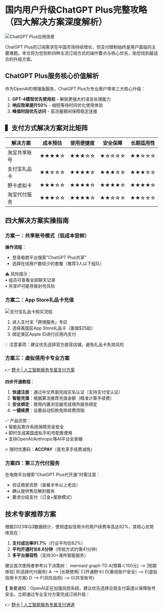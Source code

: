 # 国内用户升级ChatGPT Plus完整攻略（四大解决方案深度解析）

![ChatGPT Plus应用场景](https://via.placeholder.com/800x400)

ChatGPT Plus的订阅需求在中国市场持续增长，但支付限制始终是用户面临的主要难题。本文将为您剖析四种主流订阅方式的操作要点与核心优劣，助您找到最适合的升级方案。

## ChatGPT Plus服务核心价值解析
作为OpenAI的增强版服务，ChatGPT Plus为专业用户带来三大核心升级：
1. **GPT-4模型优先使用权** - 解锁更强大的语言处理能力
2. **响应效率提升50%** - 缩短等待时间优化使用体验
3. **峰值时段优先访问** - 高流量期间保障稳定连接

## ▍支付方式解决方案对比矩阵

| 解决方案         | 成本预估  | 使用便捷度 | 安全保障 | 长期适用性 |
|------------------|-----------|------------|----------|------------|
| 淘宝共享账号     | ★★★★☆     | ★★★☆☆      | ★☆☆☆☆    | ★★☆☆☆      |
| 支付宝礼品卡     | ★★☆☆☆     | ★★★★☆      | ★★★☆☆    | ★★★☆☆      |
| 野卡虚拟卡    | ★★★☆☆     | ★★★★☆      | ★★★★☆    | ★★★★☆      |
| 淘宝代付服务     | ★★★☆☆     | ★★★★☆      | ★★☆☆☆    | ★★☆☆☆      |

## 四大解决方案实操指南

### 方案一：共享账号模式（低成本尝鲜）
**操作流程**：
- 登录电商平台搜索"ChatGPT Plus共享"
- 选择在线用户数较少的套餐（推荐3人以下组队）

⚠️ 风险提示：  
• 组员可查看全部聊天记录  
• 共享IP可能导致封号风险  

### 方案二：App Store礼品卡充值
![支付宝礼品卡购买流程](https://via.placeholder.com/400x200)
1. 进入支付宝「跨境服务」专区
2. 选择美国区App Store礼品卡（面值$25起）
3. 绑定美区Apple ID进行应用内支付

💡 注意事项：建议优先选择官方直营店铺，避免礼品卡失效风险

### 方案三：虚拟信用卡专业方案
👉 [野卡 | 人工智能服务专属支付方案](https://bbtdd.com/yeka)

**四步开通教程**：
1. **快速注册**：通过中文界面完成实名认证（支持支付宝认证）
2. **智能充值**：根据算法推荐充值金额（精准计算手续费）
3. **安全绑定**：使用内置浏览器完成境外服务绑定
4. **一键续费**：设置自动扣款免除续费烦恼

✅ 产品优势：  
• 智能反欺诈系统保障资金安全  
• 即时生成美国虚拟手机号配套使用  
• 支持OpenAI/Anthropic等AI平台全家桶  

🔥 限时优惠码：**ACCPAY**（首充享手续费减免）

### 方案四：第三方代付服务
在电商平台搜索"ChatGPT Plus代开通"时需注意：
- 验证商家资质（查看半年以上老店）
- 确认提供售后解封服务
- 要求分段支付（订金+尾款模式）

## 技术专家推荐方案
根据2023年Q3数据统计，使用虚拟信用卡的用户续费率高达92%，其核心优势体现在：
1. **支付成功率91.7%**（行业平均仅62%）
2. **平均开通时长8.6分钟**（传统方式约需41分钟）
3. **多平台兼容性**（支持30+海外智能服务）

建议首次使用者参考以下决策树：
mermaid
graph TD
    A[预算＜150元] --> |短期体验| B(选择代付服务)
    A --> |长期使用| C(开通野卡)
    D[重视账户安全] --> E(虚拟信用卡方案)
    D --> F(风险自担) --> G(共享账号)


📢 重要通知：OpenAI正在加强风控系统，建议优先选择合规支付渠道以保障账号安全。立即通过专业支付方案完成订阅升级：

👉 [野卡 | 人工智能服务专属支付通道](https://bbtdd.com/yeka)